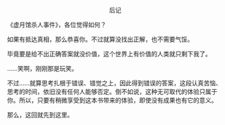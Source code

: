 <p align="center">后记</p>

《虚月馆杀人事件》，各位觉得如何？

如果有抵达真相，那么恭喜你。不过就算没找出正解，也不需要气馁。

毕竟要是给不出正确答案就没价值，这个世界上有价值的人类就只剩下我了。

……笑啊，刚刚那是玩笑。

不过……就算思考扎根于错误、错觉之上，因此得到错误的答案，这段认真苦恼、思考的时间，依旧没有任何人能够否定。倒不如说，这种无可取代的体验只属于你。所以，只要有稍微享受到这本书带来的体验，即使没有成果也有它的意义。

那么，这回就先到这里。

